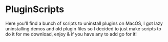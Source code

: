 # PluginScripts
Here you'll find a bunch of scripts to uninstall plugins on MacOS, I got lazy uninstalling 
demos and old plugin files so I decided to just make scripts to do it for me
download, enjoy & if you have any to add go for it!
